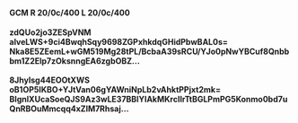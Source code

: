 #### GCM R 20/0c/400 L 20/0c/400
**zdQUo2jo3ZESpVNM**<br/>**alveLWS+9ci4BwqhSqy9698ZGPxhkdqGHidPbwBAL0s=**<br/>**Nka8E5ZEemL+wGM519Mg28tPL/BcbaA39sRCU/YJo0pNwYBCuf8Qnbbbm1Z2Elp7zOksnngEA6zgbOBZ...**<br/><br/>
**8Jhylsg44EOOtXWS**<br/>**oB1OP5IKBO+YJtVan06gYAWniNpLb2vAhktPPjxt2mk=**<br/>**BIgnlXUcaSoeQJS9Az3wLE37BBIYIAkMKrcIlrTtBGLPmPG5Konmo0bd7uQnRBOuMmcqq4xZlM7Rhsaj...**